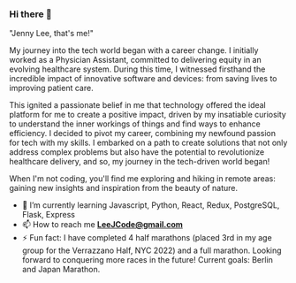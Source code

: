 ### Hi there 👋

<!--
**CodeJellee/CodeJellee** is a ✨ _special_ ✨ repository because its `README.md` (this file) appears on your GitHub profile.

Here are some ideas to get you started:

- 🔭 I’m currently working on ...
- 🌱 I’m currently learning ...
- 👯 I’m looking to collaborate on ...
- 🤔 I’m looking for help with ...
- 💬 Ask me about ...
- 📫 How to reach me: ...
- 😄 Pronouns: ...
- ⚡ Fun fact: ...
-->


"Jenny Lee, that's me!"

My journey into the tech world began with a career change. I initially worked as a Physician Assistant, committed to delivering equity in an evolving healthcare system. During this time, I witnessed firsthand the incredible impact of innovative software and devices: from saving lives to improving patient care.

This ignited a passionate belief in me that technology offered the ideal platform for me to create a positive impact, driven by my insatiable curiosity to understand the inner workings of things and find ways to enhance efficiency. I decided to pivot my career, combining my newfound passion for tech with my skills. I embarked on a path to create solutions that not only address complex problems but also have the potential to revolutionize healthcare delivery, and so, my journey in the tech-driven world began!

When I'm not coding, you'll find me exploring and hiking in remote areas: gaining new insights and inspiration from the beauty of nature.

- 🌱 I’m currently learning Javascript, Python, React, Redux, PostgreSQL, Flask, Express
- 📫 How to reach me **LeeJCode@gmail.com**
- ⚡ Fun fact: I have completed 4 half marathons (placed 3rd in my age group for the Verrazzano Half, NYC 2022) and a full marathon. Looking forward to conquering more races in the future! Current goals: Berlin and Japan Marathon.

